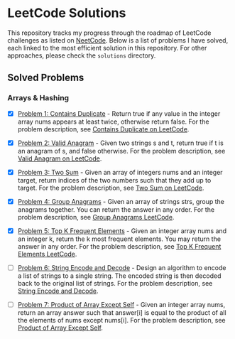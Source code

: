 # LeetCode Solutions

This repository tracks my progress through the roadmap of LeetCode challenges as listed on [NeetCode](https://neetcode.io/roadmap). Below is a list of problems I have solved, each linked to the most efficient solution in this repository. For other approaches, please check the `solutions` directory.

## Solved Problems

### Arrays & Hashing
- [x] [Problem 1: Contains Duplicate](https://github.com/berkaybarisalgun/Leetcode-Problems/blob/main/Leetcode/src/main/java/Contains_Duplicate_217/Solution3.java) - Return true if any value in the integer array nums appears at least twice, otherwise return false. For the problem description, see [Contains Duplicate on LeetCode](https://leetcode.com/problems/contains-duplicate/).

- [x] [Problem 2: Valid Anagram](https://github.com/berkaybarisalgun/Leetcode-Problems/blob/main/Leetcode/src/main/java/Valid_Anagram_242/Solution2.java) - Given two strings s and t, return true if t is an anagram of s, and false otherwise. For the problem description, see [Valid Anagram on LeetCode](https://leetcode.com/problems/valid-anagram/description/).

- [x] [Problem 3: Two Sum](https://github.com/berkaybarisalgun/Leetcode-Problems/blob/main/Leetcode/src/main/java/Two_Sum_1/Solution2.java) - Given an array of integers nums and an integer target, return indices of the two numbers such that they add up to target. For the problem description, see [Two Sum on LeetCode](https://leetcode.com/problems/two-sum/description/).

- [X] [Problem 4: Group Anagrams](https://github.com/berkaybarisalgun/Leetcode-Problems/blob/main/Leetcode/src/main/java/Group_Anagrams_49/Solution.java) - Given an array of strings strs, group the anagrams together. You can return the answer in any order. For the problem description, see [Group Anagrams LeetCode](https://leetcode.com/problems/group-anagrams/).

- [X] [Problem 5: Top K Frequent Elements](https://github.com/berkaybarisalgun/Leetcode-Problems/blob/main/Leetcode/src/main/java/Top_K_Frequent_Elements/Solution.java) - Given an integer array nums and an integer k, return the k most frequent elements. You may return the answer in any order. For the problem description, see [Top K Frequent Elements LeetCode](https://leetcode.com/problems/top-k-frequent-elements).

- [ ] [Problem 6: String Encode and Decode](https://github.com/berkaybarisalgun/) - Design an algorithm to encode a list of strings to a single string. The encoded string is then decoded back to the original list of strings. For the problem description, see [String Encode and Decode](https://neetcode.io/problems/string-encode-and-decode).

- [ ] [Problem 7: Product of Array Except Self](https://github.com/berkaybarisalgun/) - Given an integer array nums, return an array answer such that answer[i] is equal to the product of all the elements of nums except nums[i]. For the problem description, see [Product of Array Except Self](https://leetcode.com/problems/product-of-array-except-self/description/).
